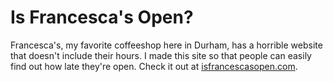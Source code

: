 Is Francesca's Open?
====================

Francesca's, my favorite coffeeshop here in Durham, has a horrible website that doesn't include their hours. I made this site so that people can easily find out how late they're open. Check it out at [isfrancescasopen.com][ifo].

  [ifo]: http://isfrancescasopen.com/

